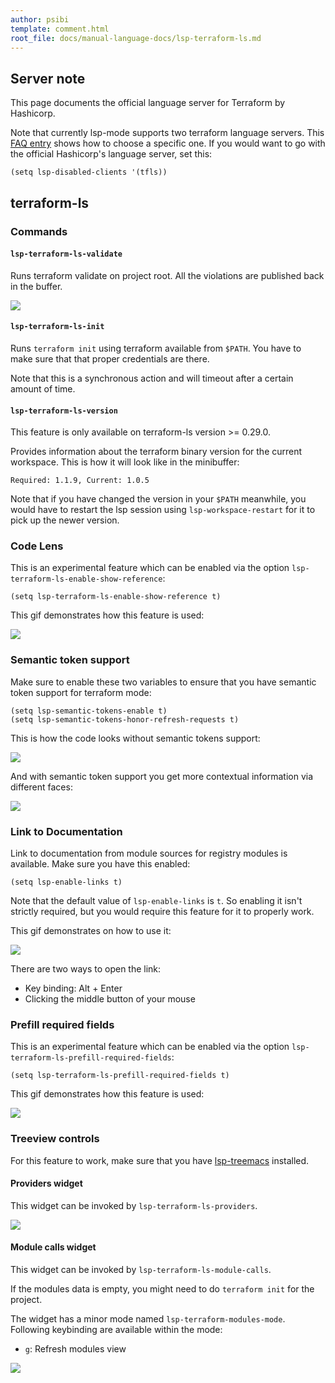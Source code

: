 ```yaml
---
author: psibi
template: comment.html
root_file: docs/manual-language-docs/lsp-terraform-ls.md
---
```


## Server note

This page documents the official language server for Terraform by
Hashicorp.

Note that currently lsp-mode supports two terraform language
servers. This [FAQ entry](https://emacs-lsp.github.io/lsp-mode/page/faq/#i-have-multiple-language-servers-registered-for-language-foo-which-one-will-be-used-when-opening-a-project) shows how to choose a specific one. If
you would want to go with the official Hashicorp's language server,
set this:

``` emacs-lisp
(setq lsp-disabled-clients '(tfls))
```

## terraform-ls

### Commands

#### `lsp-terraform-ls-validate`

Runs terraform validate on project root. All the violations are
published back in the buffer.

![](../examples/lsp-terraform-validate.png)

#### `lsp-terraform-ls-init`

Runs `terraform init` using terraform available from `$PATH`. You have
to make sure that that proper credentials are there.

Note that this is a synchronous action and will timeout after a
certain amount of time.

#### `lsp-terraform-ls-version`

This feature is only available on terraform-ls version >= 0.29.0.

Provides information about the terraform binary version for the
current workspace. This is how it will look like in the minibuffer:

``` shellsession
Required: 1.1.9, Current: 1.0.5
```

Note that if you have changed the version in your `$PATH` meanwhile,
you would have to restart the lsp session using
`lsp-workspace-restart` for it to pick up the newer version.

### Code Lens

This is an experimental feature which can be enabled via the option
`lsp-terraform-ls-enable-show-reference`:

``` emacs-lisp
(setq lsp-terraform-ls-enable-show-reference t)
```

This gif demonstrates how this feature is used:

![](../examples/lsp-terraform-code-lens-refs.gif)

### Semantic token support

Make sure to enable these two variables to ensure that you have
semantic token support for terraform mode:

``` emacs-lisp
(setq lsp-semantic-tokens-enable t)
(setq lsp-semantic-tokens-honor-refresh-requests t)
```

This is how the code looks without semantic tokens support:

![](../examples/lsp-terraform-without-semantic-token.png)

And with semantic token support you get more contextual information
via different faces:

![](../examples/lsp-terraform-with-semantic-token.png)

### Link to Documentation

Link to documentation from module sources for registry modules is
available. Make sure you have this enabled:

``` emacs-lisp
(setq lsp-enable-links t)
```

Note that the default value of `lsp-enable-links` is `t`. So enabling
it isn't strictly required, but you would require this feature for it
to properly work.

This gif demonstrates on how to use it:

![](../examples/lsp-terraform-open-link.gif)

There are two ways to open the link:

- Key binding: Alt + Enter
- Clicking the middle button of your mouse

### Prefill required fields

This is an experimental feature which can be enabled via the option
`lsp-terraform-ls-prefill-required-fields`:

``` emacs-lisp
(setq lsp-terraform-ls-prefill-required-fields t)
```

This gif demonstrates how this feature is used:

![](../examples/terraform-ls-prefill.gif)

### Treeview controls

For this feature to work, make sure that you have [lsp-treemacs](https://github.com/emacs-lsp/lsp-treemacs)
installed.

#### Providers widget

This widget can be invoked by `lsp-terraform-ls-providers`.

![](../examples/lsp-terraform-providers-treemacs.png)

#### Module calls widget

This widget can be invoked by `lsp-terraform-ls-module-calls`.

If the modules data is empty, you might need to do `terraform init`
for the project.

The widget has a minor mode named
`lsp-terraform-modules-mode`. Following keybinding are available
within the mode:

- `g`: Refresh modules view

![](../examples/lsp-terraform-modules-treemacs.png)
